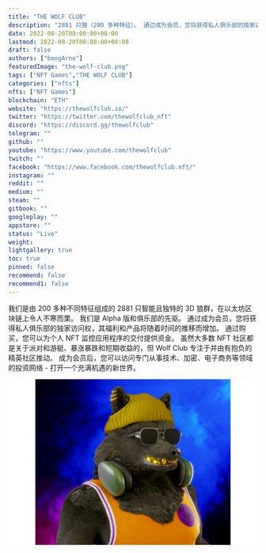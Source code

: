 ```yaml
---
title: "THE WOLF CLUB"
description: "2881 只狼（200 多种特征）。 通过成为会员，您将获得私人俱乐部的独家访问权，其福利和产品将随着时间的推移而增加。"
date: 2022-08-20T00:00:00+08:00
lastmod: 2022-08-20T00:00:00+08:00
draft: false
authors: ["boogArno"]
featuredImage: "the-wolf-club.png"
tags: ["NFT Games","THE WOLF CLUB"]
categories: ["nfts"]
nfts: ["NFT Games"]
blockchain: "ETH"
website: "https://thewolfclub.io/"
twitter: "https://twitter.com/thewolfclub_nft"
discord: "https://discord.gg/thewolfclub"
telegram: ""
github: ""
youtube: "https://www.youtube.com/thewolfclub"
twitch: ""
facebook: "https://www.facebook.com/thewolfclub.nft/"
instagram: ""
reddit: ""
medium: ""
steam: ""
gitbook: ""
googleplay: ""
appstore: ""
status: "Live"
weight: 
lightgallery: true
toc: true
pinned: false
recommend: false
recommend1: false
---
```

我们是由 200 多种不同特征组成的 2881 只智能且独特的 3D 狼群，在以太坊区块链上令人不寒而栗。 我们是 Alpha 版和俱乐部的先驱。 通过成为会员，您将获得私人俱乐部的独家访问权，其福利和产品将随着时间的推移而增加。 通过购买，您可以为个人 NFT 监控应用程序的交付提供资金。
虽然大多数 NFT 社区都是关于派对和游艇、暴涨暴跌和短期收益的，但 Wolf Club 专注于并由有抱负的精英社区推动。 成为会员后，您可以访问专门从事技术、加密、电子商务等领域的投资网络 - 打开一个充满机遇的新世界。

![thewolfclub-dapp-games-ethereum-image1_a1ccd1be52d3795b494c7f9b6ad8e486](thewolfclub-dapp-games-ethereum-image1_a1ccd1be52d3795b494c7f9b6ad8e486.png)